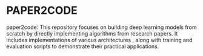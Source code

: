 # PAPER2CODE
paper2code: This repository focuses on building deep learning models from scratch by directly implementing algorithms from research papers. It includes implementations of various architectures , along with training and evaluation scripts to demonstrate their practical applications.

